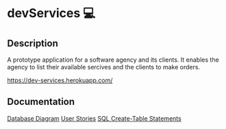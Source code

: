 # devServices 💻

## Description

A prototype application for a software agency and its clients. It enables the agency to list their available sercives and the clients to make orders.

https://dev-services.herokuapp.com/

## Documentation

[Database Diagram](https://github.com/nurou/devServices/blob/master/documentation/images/db-diagram.png)
[User Stories](https://github.com/nurou/devServices/blob/master/documentation/user-stories.md)
[SQL Create-Table Statements](https://github.com/nurou/devServices/blob/master/documentation/sql-create-table-statements.md)
